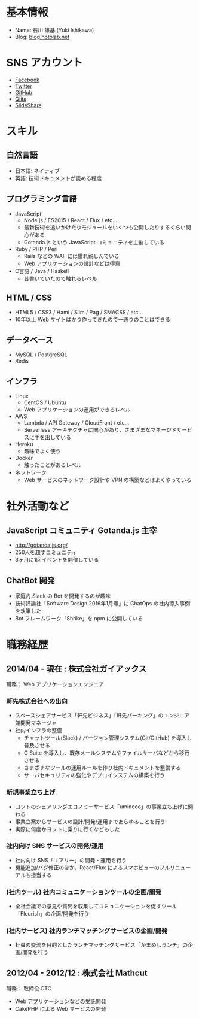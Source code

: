 # 基本情報
- Name: 石川 雄基 (Yuki Ishikawa)
- Blog: [blog.hotolab.net](http://blog.hotolab.net)

# SNS アカウント
- [Facebook](https://facebook.com/hoto17296)
- [Twitter](https://twitter.com/hoto17296)
- [GitHub](https://github.com/hoto17296)
- [Qiita](http://qiita.com/hoto17296)
- [SlideShare](http://www.slideshare.net/hoto17296)

# スキル

## 自然言語
- 日本語: ネイティブ
- 英語: 技術ドキュメントが読める程度

## プログラミング言語
- JavaScript
  - Node.js / ES2015 / React / Flux / etc...
  - 最新技術を追いかけたりモジュールをいくつも公開したりするくらい関心がある
  - Gotanda.js という JavaScript コミュニティを主催している
- Ruby / PHP / Perl
  - Rails などの WAF には慣れ親しんでいる
  - Web アプリケーションの設計などは得意
- C言語 / Java / Haskell
  - 昔書いていたので触れるレベル

## HTML / CSS
- HTML5 / CSS3 / Haml / Slim / Pag / SMACSS / etc...
- 10年以上 Web サイトばかり作ってきたので一通りのことはできる

## データベース
- MySQL / PostgreSQL
- Redis

## インフラ
- Linux
  - CentOS / Ubuntu
  - Web アプリケーションの運用ができるレベル
- AWS
  - Lambda / API Gateway / CloudFront / etc...
  - Serverless アーキテクチャに関心があり、さまざまなマネージドサービスに手を出している
- Heroku
  - 趣味でよく使う
- Docker
  - 触ったことがあるレベル
- ネットワーク
  - Web サービスのネットワーク設計や VPN の構築などはよくやっている

# 社外活動など

## JavaScript コミュニティ Gotanda.js 主宰
- http://gotanda.js.org/
- 250人を超すコミュニティ
- 3ヶ月に1回イベントを開催している

## ChatBot 開発
- 家庭内 Slack の Bot を開発するのが趣味
- 技術評論社「Software Design 2016年1月号」に ChatOps の社内導入事例を執筆した
- Bot フレームワーク「Shrike」を npm に公開している

# 職務経歴

## 2014/04 - 現在 : 株式会社ガイアックス
職務： Web アプリケーションエンジニア

### 軒先株式会社への出向
- スペースシェアサービス「軒先ビジネス」「軒先パーキング」のエンジニア兼開発マネージャ
- 社内インフラの整備
  - チャットツール(Slack) / バージョン管理システム(Git/GitHub) を導入し普及させる
  - G Suite を導入し、既存メールシステムやファイルサーバなどから移行させる
  - さまざまなツールの運用ルールを作り社内ドキュメントを整備する
  - サーバセキュリティの強化やデプロイシステムの構築を行う

### 新規事業立ち上げ
- ヨットのシェアリングエコノミーサービス「umineco」の事業立ち上げに関わる
- 事業立案からサービスの設計/開発/運用まであらゆることを行う
- 実際に何度かヨットに乗りに行くなどもした

### 社内向け SNS サービスの開発/運用
- 社内向け SNS「エアリー」の開発・運用を行う
- 機能追加/バグ修正のほか、React/Flux によるスマホビューのフルリニューアルも担当する

### (社内ツール) 社内コミュニケーションツールの企画/開発
- 全社会議での意見や質問を収集してコミュニケーションを促すツール「Flourish」の企画/開発を行う

### (社内サービス) 社内ランチマッチングサービスの企画/開発
- 社員の交流を目的としたランチマッチングサービス「かまめしランチ」の企画/開発を行う

## 2012/04 - 2012/12 : 株式会社 Mathcut
職務： 取締役 CTO

- Web アプリケーションなどの受託開発
- CakePHP による Web サービスの開発
